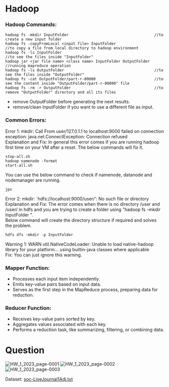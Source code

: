 # Hadoop
### Hadoop Commands:
```
hadoop fs -mkdir InputFolder                                      //to create a new input folder
hadoop fs -copyFromLocal <input file> InputFolder                  //to copy a file from local directory to hadoop environment
hadoop fs -ls InputFolder                                          //to see the files inside "InputFolder"
hadoop jar <jar file name> <class name> InputFolder OutputFolder   //running mapreduce operation
hadoop fs -ls OutputFolder                                        //to see the files inside "OutputFolder"
hadoop fs -cat OutputFolder/part-r-00000                          //to see the content inside "OutputFolder/part-r-00000" file
hadoop fs -rm -r OutputFolder                                     //to remove "OutputFolder" directory and all its files
```

- remove OutputFolder before generating the next results.
- remove/clean InputFolder if you want to use a different file as input.


### Common Errors:
Error 1: mkdir: Call From user/127.0.1.1 to localhost:9000 failed on connection exception: java.net.ConnectException: Connection refused  
Explanation and Fix: In general this error comes if you are running hadoop first time on your VM after a reset. The below commands will fix it.
```
stop-all.sh
hadoop namenode -format
start-all.sh
```
You can use the below command to check if namenode, datanode and nodemanager are running.
```
jps
```

Error 2: mkdir: `hdfs://localhost:9000/user/<username>': No such file or directory  
Explanation and Fix: The error comes when there is no directory /user and /user/<username> in hdfs and you are trying to create a folder using "hadoop fs -mkdir InputFolder ".   
Below command will create the directory structure if required and solves the problem.
```
hdfs dfs -mkdir -p InputFolder
```

Warning 1: WARN util.NativeCodeLoader: Unable to load native-hadoop library for your platform... using builtin-java classes where applicable  
Fix: You can just ignore this warning.

### Mapper Function:
  - Processes each input item independently.
  - Emits key-value pairs based on input data.
  - Serves as the first step in the MapReduce process, preparing data for reduction.

### Reducer Function:
  - Receives key-value pairs sorted by key.
  - Aggregates values associated with each key.
  - Performs a reduction task, like summarizing, filtering, or combining data.


# Question
![HW_1_2023_page-0001](https://github.com/saadesh71/HadoopMapReduce/assets/43541169/f166bc10-26d1-40f7-bb51-df5388a6e6ab)
![HW_1_2023_page-0002](https://github.com/saadesh71/HadoopMapReduce/assets/43541169/9bf3f74a-0ef2-4cc1-9192-1fe96884e577)
![HW_1_2023_page-0003](https://github.com/saadesh71/HadoopMapReduce/assets/43541169/f7cab181-4f0f-4b1c-969f-483f28717d5f)

Dataset: [soc-LiveJournal1Adj.txt](https://mailmissouri-my.sharepoint.com/:t:/g/personal/mrpk9_umsystem_edu/EVTVE564f_RCsylgfdEd46UByQMIu_NrjqNAoSfqevxBhw?e=7XGmZK)
